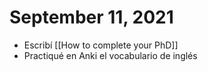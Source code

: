 # September 11, 2021

- Escribí [[How to complete your PhD]]
- Practiqué en Anki el vocabulario de inglés
